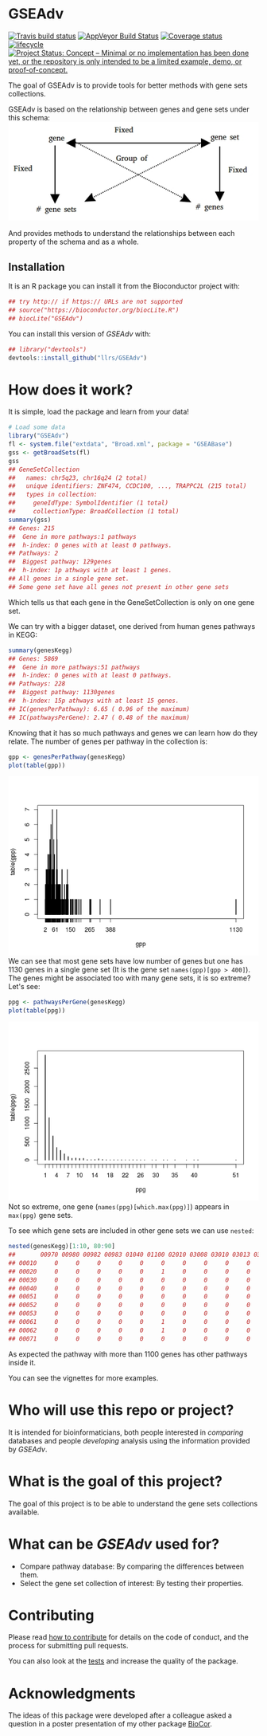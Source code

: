 
<!-- README.md is generated from README.Rmd. Please edit that file -->
GSEAdv
======

[![Travis build status](https://travis-ci.org/llrs/GSEAdv.svg?branch=master)](https://travis-ci.org/llrs/GSEAdv) [![AppVeyor Build Status](https://ci.appveyor.com/api/projects/status/github/llrs/GSEAdv?branch=master&svg=true)](https://ci.appveyor.com/project/llrs/GSEAdv) [![Coverage status](https://codecov.io/gh/llrs/GSEAdv/branch/master/graph/badge.svg)](https://codecov.io/github/llrs/GSEAdv?branch=master) [![lifecycle](https://img.shields.io/badge/lifecycle-experimental-orange.svg)](https://www.tidyverse.org/lifecycle/#experimental) [![Project Status: Concept – Minimal or no implementation has been done yet, or the repository is only intended to be a limited example, demo, or proof-of-concept.](http://www.repostatus.org/badges/latest/concept.svg)](http://www.repostatus.org/#concept)

The goal of GSEAdv is to provide tools for better methods with gene sets collections.

GSEAdv is based on the relationship between genes and gene sets under this schema: ![Schema of gene sets](./vignettes/GSEAdv.jpg)

And provides methods to understand the relationships between each property of the schema and as a whole.

Installation
------------

It is an R package you can install it from the Bioconductor project with:

``` r
## try http:// if https:// URLs are not supported
## source("https://bioconductor.org/biocLite.R")
## biocLite("GSEAdv")
```

You can install this version of *GSEAdv* with:

``` r
## library("devtools")
devtools::install_github("llrs/GSEAdv")
```

How does it work?
=================

It is simple, load the package and learn from your data!

``` r
# Load some data
library("GSEAdv")
fl <- system.file("extdata", "Broad.xml", package = "GSEABase")
gss <- getBroadSets(fl)
gss
## GeneSetCollection
##   names: chr5q23, chr16q24 (2 total)
##   unique identifiers: ZNF474, CCDC100, ..., TRAPPC2L (215 total)
##   types in collection:
##     geneIdType: SymbolIdentifier (1 total)
##     collectionType: BroadCollection (1 total)
summary(gss)
## Genes: 215
##  Gene in more pathways:1 pathways
##  h-index: 0 genes with at least 0 pathways.
## Pathways: 2
##  Biggest pathway: 129genes
##  h-index: 1p athways with at least 1 genes.
## All genes in a single gene set.
## Some gene set have all genes not present in other gene sets
```

Which tells us that each gene in the GeneSetCollection is only on one gene set.

We can try with a bigger dataset, one derived from human genes pathways in KEGG:

``` r
summary(genesKegg)
## Genes: 5869
##  Gene in more pathways:51 pathways
##  h-index: 0 genes with at least 0 pathways.
## Pathways: 228
##  Biggest pathway: 1130genes
##  h-index: 15p athways with at least 15 genes.
## IC(genesPerPathway): 6.65 ( 0.96 of the maximum)
## IC(pathwaysPerGene): 2.47 ( 0.48 of the maximum)
```

Knowing that it has so much pathways and genes we can learn how do they relate. The number of genes per pathway in the collection is:

``` r
gpp <- genesPerPathway(genesKegg)
plot(table(gpp))
```

![Distribution of the number of genes per gene set.](man/figures/README-gpp-1.png) We can see that most gene sets have low number of genes but one has 1130 genes in a single gene set (It is the gene set `names(gpp)[gpp > 400]`). The genes might be associated too with many gene sets, it is so extreme? Let's see:

``` r
ppg <- pathwaysPerGene(genesKegg)
plot(table(ppg))
```

![Distribution of the number of gene sets per gene](man/figures/README-ppg-1.png) Not so extreme, one gene (`names(ppg)[which.max(ppg)]`) appears in `max(ppg)` gene sets.

To see which gene sets are included in other gene sets we can use `nested`:

``` r
nested(genesKegg)[1:10, 80:90]
##       00970 00980 00982 00983 01040 01100 02010 03008 03010 03013 03015
## 00010     0     0     0     0     0     0     0     0     0     0     0
## 00020     0     0     0     0     0     1     0     0     0     0     0
## 00030     0     0     0     0     0     0     0     0     0     0     0
## 00040     0     0     0     0     0     0     0     0     0     0     0
## 00051     0     0     0     0     0     0     0     0     0     0     0
## 00052     0     0     0     0     0     0     0     0     0     0     0
## 00053     0     0     0     0     0     0     0     0     0     0     0
## 00061     0     0     0     0     0     1     0     0     0     0     0
## 00062     0     0     0     0     0     1     0     0     0     0     0
## 00071     0     0     0     0     0     0     0     0     0     0     0
```

As expected the pathway with more than 1100 genes has other pathways inside it.

You can see the vignettes for more examples.

Who will use this repo or project?
==================================

It is intended for bioinformaticians, both people interested in *comparing* databases and people *developing* analysis using the information provided by *GSEAdv*.

What is the goal of this project?
=================================

The goal of this project is to be able to understand the gene sets collections available.

What can be *GSEAdv* used for?
==============================

-   Compare pathway database:
    By comparing the differences between them.
-   Select the gene set collection of interest: By testing their properties.

Contributing
============

Please read [how to contribute](.github/CONTRIBUTING.md) for details on the code of conduct, and the process for submitting pull requests.

You can also look at the [tests](https://github.com/llrs/GSEAdv/tree/master/tests) and increase the quality of the package.

Acknowledgments
===============

The ideas of this package were developed after a colleague asked a question in a poster presentation of my other package [BioCor](https://github.com/llrs/BioCor).
